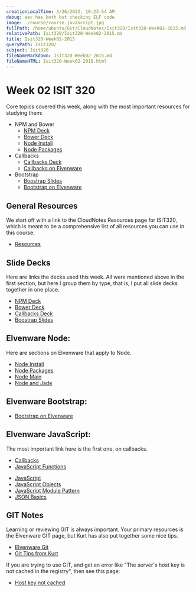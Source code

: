 ```yaml
---
creationLocalTime: 3/26/2022, 10:23:54 AM
debug: aec has both but checking ELF code
image: ./course/course-javascript.jpg
fullPath: /home/ubuntu/Git/CloudNotes/Isit320/Isit320-Week02-2015.md
relativePath: Isit320/Isit320-Week02-2015.md
title: Isit320-Week02-2015
queryPath: Isit320/
subject: Isit320
fileNameMarkdown: Isit320-Week02-2015.md
fileNameHTML: Isit320-Week02-2015.html
---
```



<!-- toc -->
<!-- tocstop -->

# Week 02 ISIT 320

Core topics covered this week, along with the most important resources for studying them:

* NPM and Bower
    * [NPM Deck](http://bit.ly/elf-npm)
    * [Bower Deck](http://bit.ly/elf-bower)
    * [Node Install](http://bit.ly/elven-node-install)
    * [Node Packages](http://bit.ly/node-packages)
* Callbacks
    * [Callbacks Deck](http://bit.ly/elf-callbacks)
    * [Callbacks on Elvenware][elven-callbacks]
* Bootstrap
    * [Boostrap Slides](http://bit.ly/elf-bootstrap)
    * [Bootstrap on Elvenware](http://bit.ly/elven-bootstrap)

## General Resources

We start off with a link to the CloudNotes Resources page for ISIT320, which is meant to be a comprehensive list of all resources you can use in this course. 

- [Resources](Isit320-Resources.html)

## Slide Decks

Here are links the decks used this week. All were mentioned above in the first section, but here I group them by type, that is, I put all slide decks together in one place.

* [NPM Deck](http://bit.ly/elf-npm)
* [Bower Deck](http://bit.ly/elf-bower)
* [Callbacks Deck](http://bit.ly/elf-callbacks)
* [Boostrap Slides](http://bit.ly/elf-bootstrap)

## Elvenware Node:

Here are sections on Elvenware that apply to Node.

* [Node Install](http://bit.ly/elven-node-install)
* [Node Packages](http://bit.ly/node-packages)
* [Node Main](http://bit.ly/elven-node)
* [Node and Jade](http://bit.ly/elven-jade)
 
## Elvenware Bootstrap:

* [Bootstrap on Elvenware](http://bit.ly/elven-bootstrap)

## Elvenware JavaScript:

The most important link here is the first one, on callbacks. 

* [Callbacks][elven-callbacks]
* [JavaScript Functions](http://www.elvenware.com/charlie/development/web/JavaScript/JavaScriptFunctions.html)
- [JavaScript](http://www.elvenware.com/charlie/development/web/JavaScript/index.html#javascript-and-jquery)
- [JavaScript Objects](http://www.elvenware.com/charlie/development/web/JavaScript/JavaScriptObjects.html)
- [JavaScript Module Pattern](http://www.elvenware.com/charlie/development/web/JavaScript/JavaScriptModules.html)
- [JSON Basics](http://www.elvenware.com/charlie/development/web/JavaScript/JsonBasics.html)

[elven-callbacks]:http://www.elvenware.com/charlie/development/web/JavaScript/JavaScriptFunctions.html#callbacks-passing-functions-as-parameters

GIT Notes
---------

Learning or reviewing GIT is always important. Your primary resources is the Elvenware GIT page, but Kurt has also put together some nice tips.

- [Elvenware Git](/charlie/development/cloud/Git.html)
- [Git Tips from Kurt](GitTipsFromKurt.html)

If you are trying to use GIT, and get an error like "The server's host key is not cached in the registry", then see this page:

* [Host key not cached](http://www.elvenware.com/charlie/development/cloud/Git.html#host-key-is-not-cached)

	
